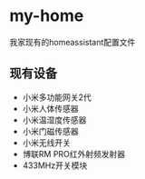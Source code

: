# my-home
我家现有的homeassistant配置文件
## 现有设备
- 小米多功能网关2代
- 小米人体传感器
- 小米温湿度传感器
- 小米门磁传感器
- 小米无线开关
- 博联RM PRO红外射频发射器
- 433MHz开关模块
